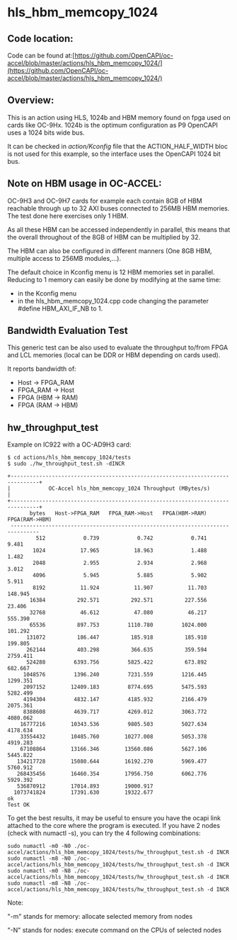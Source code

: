 # hls_hbm_memcopy_1024
## Code location:

Code can be found at:[https://github.com/OpenCAPI/oc-accel/blob/master/actions/hls_hbm_memcopy_1024/](https://github.com/OpenCAPI/oc-accel/blob/master/actions/hls_hbm_memcopy_1024/) 

## Overview:

This is an action using HLS, 1024b and HBM memory found on fpga used on cards like OC-9Hx. 1024b is the optimum configuration as P9 OpenCAPI uses a 1024 bits wide bus.

It can be checked in *action/Kconfig* file that the ACTION_HALF_WIDTH bloc is not used for this example, so the interface uses the OpenCAPI 1024 bit bus.

## Note on HBM usage in OC-ACCEL:

OC-9H3 and OC-9H7 cards for example each contain 8GB of HBM reachable through up to 32 AXI buses connected to 256MB HBM memories. 
The test done here exercises only 1 HBM.

As all these HBM can be accessed independently in parallel, this means that the overall throughout of the 8GB of HBM can be multiplied by 32. 

The HBM can also be configured in different manners (One 8GB HBM, multiple access to 256MB modules,...).

The default choice in Kconfig menu is 12 HBM memories set in parallel.
Reducing to 1 memory can easily be done by modifying at the same time:

- in the Kconfig menu
- in the hls_hbm_memcopy_1024.cpp code changing the parameter #define HBM_AXI_IF_NB to 1.

## Bandwidth Evaluation Test

This generic test can be also used to evaluate the throughput to/from FPGA and LCL memories (local can be DDR or HBM depending on cards used).

It reports bandwidth of:

* Host -> FPGA_RAM
* FPGA_RAM -> Host
* FPGA (HBM -> RAM)
* FPGA (RAM -> HBM)

## hw_throughput_test

Example on IC922 with a OC-AD9H3 card:

```
$ cd actions/hls_hbm_memcopy_1024/tests
$ sudo ./hw_throughput_test.sh -dINCR
```

    +-------------------------------------------------------------------------------+
    |            OC-Accel hls_hbm_memcopy_1024 Throughput (MBytes/s)                |
    +-------------------------------------------------------------------------------+
           bytes   Host->FPGA_RAM   FPGA_RAM->Host   FPGA(HBM->RAM)   FPGA(RAM->HBM)
     -------------------------------------------------------------------------------
             512            0.739            0.742            0.741            9.481
            1024           17.965           18.963            1.488            1.482
            2048            2.955            2.934            2.968            3.012
            4096            5.945            5.885            5.902            5.911
            8192           11.924           11.907           11.703          148.945
           16384          292.571          292.571          227.556           23.406
           32768           46.612           47.080           46.217          555.390
           65536          897.753         1110.780         1024.000          101.292
          131072          186.447          185.918          185.918          199.805
          262144          403.298          366.635          359.594         2759.411
          524288         6393.756         5825.422          673.892          682.667
         1048576         1396.240         7231.559         1216.445         1299.351
         2097152        12409.183         8774.695         5475.593         5282.499
         4194304         4832.147         4185.932         2166.479         2075.361
         8388608         4639.717         4269.012         3063.772         4080.062
        16777216        10343.536         9805.503         5027.634         4178.634
        33554432        10485.760        10277.008         5053.378         4919.283
        67108864        13166.346        13560.086         5627.106         5445.822
       134217728        15080.644        16192.270         5969.477         5760.912
       268435456        16460.354        17956.750         6062.776         5929.392
       536870912        17014.893        19000.917
      1073741824        17391.630        19322.677
    ok
    Test OK
To get the best results, it may be useful to ensure you have the ocapi link attached to the core where the program is executed. If you have 2 nodes (check with numactl -s), you can try the 4 following combinations:

```
sudo numactl -m0 -N0 ./oc-accel/actions/hls_hbm_memcopy_1024/tests/hw_throughput_test.sh -d INCR
sudo numactl -m8 -N0 ./oc-accel/actions/hls_hbm_memcopy_1024/tests/hw_throughput_test.sh -d INCR
sudo numactl -m0 -N8 ./oc-accel/actions/hls_hbm_memcopy_1024/tests/hw_throughput_test.sh -d INCR
sudo numactl -m8 -N8 ./oc-accel/actions/hls_hbm_memcopy_1024/tests/hw_throughput_test.sh -d INCR
```

Note:

"-m" stands for memory: allocate selected memory  from  nodes 

"-N" stands for nodes: execute command on the CPUs of selected nodes

